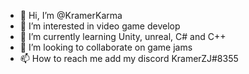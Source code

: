 - 👋 Hi, I’m @KramerKarma
- 👀 I’m interested in video game develop
- 🌱 I’m currently learning Unity, unreal, C# and C++
- 💞️ I’m looking to collaborate on game jams
- 📫 How to reach me add my discord KramerZJ#8355

<!---
KramerKarma/KramerKarma is a ✨ special ✨ repository because its `README.md` (this file) appears on your GitHub profile.
You can click the Preview link to take a look at your changes.
--->
